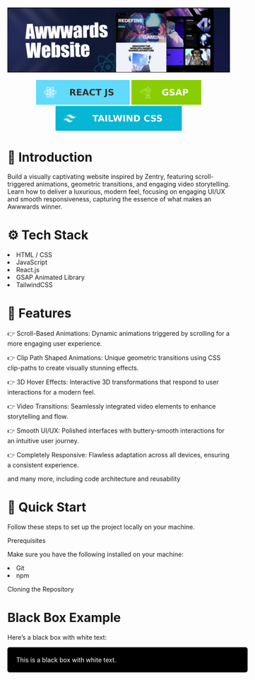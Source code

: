#

![Project Screenshot](./public/img/ard.png)
                                        <div align="center">
  <img src="./public/img/reac.svg" alt="React"  />
  <img src="./public/img/gsap.svg" alt="GSAP"  />
  <img src="./public/img/tailwind.svg" alt="Tailwind"  />
</div>

# 🤖 Introduction

<p>Build a visually captivating website inspired by Zentry, featuring scroll-triggered animations, geometric transitions, and engaging video storytelling. Learn how to deliver a luxurious, modern feel, focusing on engaging UI/UX and smooth responsiveness, capturing the essence of what makes an Awwwards winner.</p>

# ⚙️ Tech Stack

<li>HTML / CSS</li>
<li>JavaScript</li>
<li>React.js</li>
<li>GSAP Animated Library</li>
<li>TailwindCSS</li>

# 🔋 Features

👉 Scroll-Based Animations: Dynamic animations triggered by scrolling for a more engaging user experience.

👉 Clip Path Shaped Animations: Unique geometric transitions using CSS clip-paths to create visually stunning effects.

👉 3D Hover Effects: Interactive 3D transformations that respond to user interactions for a modern feel.

👉 Video Transitions: Seamlessly integrated video elements to enhance storytelling and flow.

👉 Smooth UI/UX: Polished interfaces with buttery-smooth interactions for an intuitive user journey.

👉 Completely Responsive: Flawless adaptation across all devices, ensuring a consistent experience.

and many more, including code architecture and reusability

# 🤸 Quick Start

Follow these steps to set up the project locally on your machine.

Prerequisites

Make sure you have the following installed on your machine:

<li>Git</li>
<li>npm </li>

Cloning the Repository


# Black Box Example

Here’s a black box with white text:

<div style="background-color: black; color: white; width: 100%; padding: 20px; border-radius: 5px;">
  This is a black box with white text.
</div>






